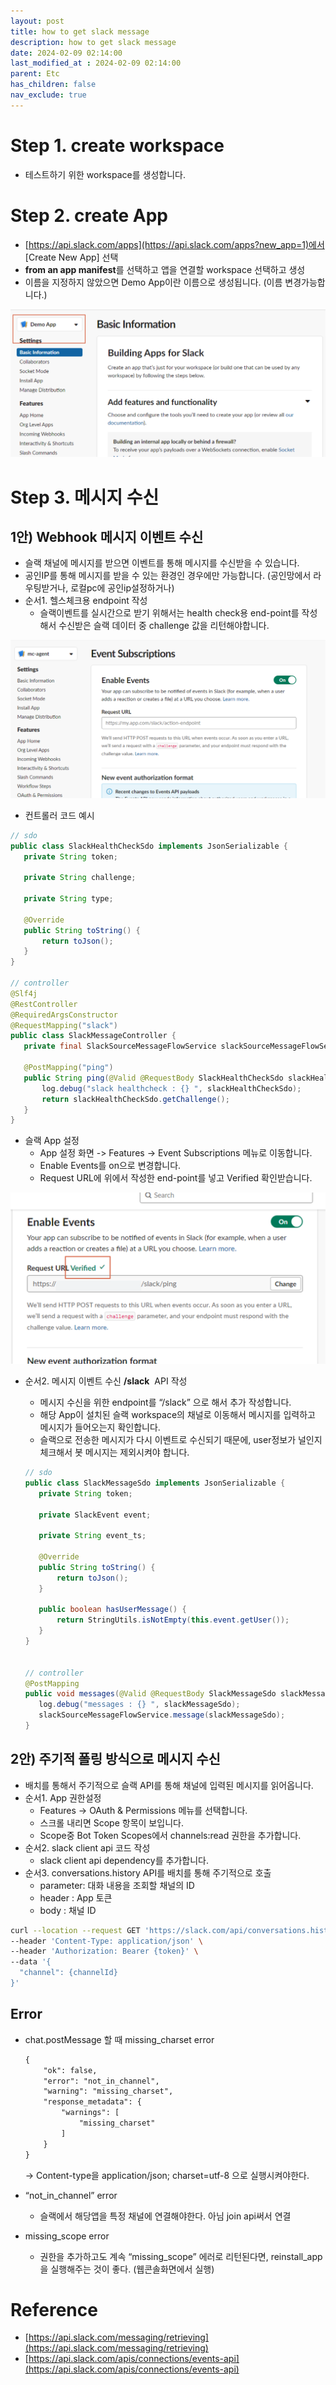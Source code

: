 ```yaml
---
layout: post
title: how to get slack message
description: how to get slack message
date: 2024-02-09 02:14:00
last_modified_at : 2024-02-09 02:14:00
parent: Etc
has_children: false
nav_exclude: true
---
```


# Step 1. create workspace

- 테스트하기 위한 workspace를 생성합니다.

# Step 2. create App

- [https://api.slack.com/apps](https://api.slack.com/apps?new_app=1)에서 [Create New App] 선택
- **from an app manifest**를 선택하고 앱을 연결할 workspace 선택하고 생성
- 이름을 지정하지 않았으면 Demo App이란 이름으로 생성됩니다. (이름 변경가능합니다.)

![how_to_get_slack_message.png](./img/how_to_get_slack_message.png)

# **Step 3.** 메시지 수신

## 1안) Webhook 메시지 이벤트 수신

- 슬랙 채널에 메시지를 받으면 이벤트를 통해 메시지를 수신받을 수 있습니다.
- 공인IP를 통해 메시지를 받을 수 있는 환경인 경우에만 가능합니다. (공인망에서 라우팅받거나, 로컬pc에 공인ip설정하거나)
- 순서1. 헬스체크용 endpoint 작성
    - 슬랙이벤트를 실시간으로 받기 위해서는 health check용 end-point를 작성해서 수신받은 슬랙 데이터 중 challenge 값을 리턴해야합니다.

![how_to_get_slack_message_1.png](./img/how_to_get_slack_message_1.png)

- 컨트롤러 코드 예시

```java
// sdo
public class SlackHealthCheckSdo implements JsonSerializable {
   private String token;

   private String challenge;

   private String type;

   @Override
   public String toString() {
       return toJson();
   }
}

// controller
@Slf4j
@RestController
@RequiredArgsConstructor
@RequestMapping("slack")
public class SlackMessageController {
   private final SlackSourceMessageFlowService slackSourceMessageFlowService;

   @PostMapping("ping")
   public String ping(@Valid @RequestBody SlackHealthCheckSdo slackHealthCheckSdo) {
       log.debug("slack healthcheck : {} ", slackHealthCheckSdo);
       return slackHealthCheckSdo.getChallenge();
   }
}
```

- 슬랙 App 설정
    - App 설정 화면 -> Features -> Event Subscriptions 메뉴로 이동합니다.
    - Enable Events를 on으로 변경합니다.
    - Request URL에 위에서 작성한 end-point를 넣고 Verified 확인받습니다.

![how_to_get_slack_message_2.png](./img/how_to_get_slack_message_2.png)

- 순서2. 메시지 이벤트 수신 **/slack**  API 작성
    - 메시지 수신을 위한 endpoint를 “/slack” 으로 해서 추가 작성합니다.
    - 해당 App이 설치된 슬랙 workspace의 채널로 이동해서 메시지를 입력하고 메시지가 들어오는지 확인합니다.
    - 슬랙으로 전송한 메시지가 다시 이벤트로 수신되기 때문에, user정보가 널인지 체크해서 봇 메시지는 제외시켜야 합니다.
    
    ```java
    // sdo
    public class SlackMessageSdo implements JsonSerializable {
       private String token;
    
       private SlackEvent event;
    
       private String event_ts;
    
       @Override
       public String toString() {
           return toJson();
       }
    
       public boolean hasUserMessage() {
           return StringUtils.isNotEmpty(this.event.getUser());
       }
    }
     
    
    // controller
    @PostMapping
    public void messages(@Valid @RequestBody SlackMessageSdo slackMessageSdo) {
       log.debug("messages : {} ", slackMessageSdo);
       slackSourceMessageFlowService.message(slackMessageSdo);
    }
    ```
    

## 2안) 주기적 폴링 방식으로 메시지 수신

- 배치를 통해서 주기적으로 슬랙 API를 통해 채널에 입력된 메시지를 읽어옵니다.
- 순서1. App 권한설정
    - Features -> OAuth & Permissions 메뉴를 선택합니다.
    - 스크롤 내리면 Scope 항목이 보입니다.
    - Scope중 Bot Token Scopes에서 channels:read 권한을 추가합니다.
- 순서2. slack client api 코드 작성
    - slack client api dependency를 추가합니다.
- 순서3. conversations.history API를 배치를 통해 주기적으로 호출
    - parameter: 대화 내용을 조회할 채널의 ID
    - header : App 토큰
    - body : 채널 ID

```bash
curl --location --request GET 'https://slack.com/api/conversations.history?channel={channelId}' \
--header 'Content-Type: application/json' \
--header 'Authorization: Bearer {token}' \
--data '{
  "channel": {channelId}
}'
```

## Error

- chat.postMessage 할 때 missing_charset error
    
    ```xml
    {
        "ok": false,
        "error": "not_in_channel",
        "warning": "missing_charset",
        "response_metadata": {
            "warnings": [
                "missing_charset"
            ]
        }
    }
    ```
    
    → Content-type을 application/json; charset=utf-8 으로 실행시켜야한다.
    

- “not_in_channel” error
    - 슬랙에서 해당앱을 특정 채널에 연결해야한다. 아님 join api써서 연결
    
- missing_scope error
    - 권한을 추가하고도 계속   “missing_scope” 에러로 리턴된다면, reinstall_app을 실행해주는 것이 좋다. (웹콘솔화면에서 실행)

# Reference

- [https://api.slack.com/messaging/retrieving](https://api.slack.com/messaging/retrieving)
- [https://api.slack.com/apis/connections/events-api](https://api.slack.com/apis/connections/events-api)